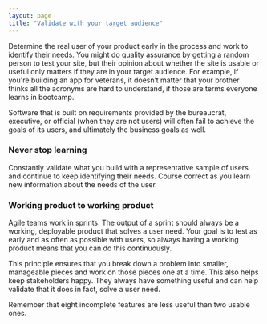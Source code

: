 ```yaml
---
layout: page
title: "Validate with your target audience"
---
```

Determine the real user of your product early in the process and work to identify their needs. You might do quality assurance by getting a random person to test your site, but their opinion about whether the site is usable or useful only matters if they are in your target audience. For example, if you're building an app for veterans, it doesn’t matter that your brother thinks all the acronyms are hard to understand, if those are terms everyone learns in bootcamp.

Software that is built on requirements provided by the bureaucrat, executive, or official (when they are not users) will often fail to achieve the goals of its users, and ultimately the business goals as well.

### Never stop learning
Constantly validate what you build with a representative sample of users and continue to keep identifying their needs. Course correct as you learn new information about the needs of the user.

### Working product to working product
Agile teams work in sprints. The output of a sprint should always be a working, deployable product that solves a user need. Your goal is to test as early and as often as possible with users, so always having a working product means that you can do this continuously.

This principle ensures that you break down a problem into smaller, manageable pieces and work on those pieces one at a time. This also helps keep stakeholders happy. They always have something useful and can help validate that it does in fact, solve a user need.

Remember that eight incomplete features are less useful than two usable ones.

